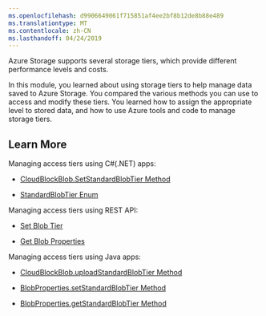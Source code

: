 ```yaml
---
ms.openlocfilehash: d9906649061f715851af4ee2bf8b12de8b88e489
ms.translationtype: MT
ms.contentlocale: zh-CN
ms.lasthandoff: 04/24/2019
---
```

Azure Storage supports several storage tiers, which provide different performance levels and costs.

In this module, you learned about using storage tiers to help manage data saved to Azure Storage. You compared the various methods you can use to access and modify these tiers. You learned how to assign the appropriate level to stored data, and how to use Azure tools and code to manage storage tiers.

## <a name="learn-more"></a>Learn More

Managing access tiers using C#(.NET) apps:

* [CloudBlockBlob.SetStandardBlobTier Method](https://docs.microsoft.com/dotnet/api/microsoft.windowsazure.storage.blob.cloudblockblob.setstandardblobtier?view=azure-dotnet)

* [StandardBlobTier Enum](https://docs.microsoft.com/dotnet/api/microsoft.windowsazure.storage.blob.standardblobtier?view=azure-dotnet)

Managing access tiers using REST API:

* [Set Blob Tier](https://docs.microsoft.com/rest/api/storageservices/set-blob-tier)

* [Get Blob Properties](https://docs.microsoft.com/rest/api/storageservices/get-blob-properties)

Managing access tiers using Java apps:

* [CloudBlockBlob.uploadStandardBlobTier Method](https://docs.microsoft.com/java/api/com.microsoft.azure.storage.blob._cloud_block_blob.uploadstandardblobtier?view=azure-java-legacy)

* [BlobProperties.setStandardBlobTier Method](https://docs.microsoft.com/java/api/com.microsoft.azure.storage.blob._blob_properties.setstandardblobtier?view=azure-java-legacy)

* [BlobProperties.getStandardBlobTier Method](https://docs.microsoft.com/java/api/com.microsoft.azure.storage.blob._blob_properties.getstandardblobtier?view=azure-java-legacy)
